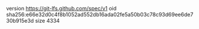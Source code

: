 version https://git-lfs.github.com/spec/v1
oid sha256:e66e32d0c4f8b1052ad552db16ada02fe5a50b03c78c93d69ee6de730b915e3d
size 4334
